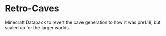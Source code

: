 # Retro-Caves
Minecraft Datapack to revert the cave generation to how it was pre1.18, but scaled up for the larger worlds.
